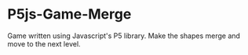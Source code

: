 # P5js-Game-Merge
 Game written using Javascript's P5 library.
Make the shapes merge and move to the next level.
